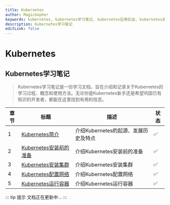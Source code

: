 ```yaml
---
title: Kubernetes
author: MagicGopher
keywords: kubernetes, kubernetes学习笔记, kubernetes应用实战, kubernetes源码解析
description: Kubernetes学习笔记
editLink: false
---
```


# Kubernetes

## Kubernetes学习笔记

> Kubernetes学习笔记是一份学习文档，旨在介绍和记录关于Kubernetes的学习过程、概念和使用方法。无论你是Kubernetes新手还是希望巩固已有知识的开发者，都能在这里找到有用的信息。

| 章节 | 标题 | 描述 | 状态 |
| --- | --- | --- | --- |
| 1 | [Kubernetes简介](./01-Kubernetes学习笔记/01-Kubernetes简介.md) | 介绍Kubernetes的起源、发展历史及特点 | ✅ |
| 2 | [Kubernetes安装前的准备](./01-Kubernetes学习笔记/02-Kubernetes安装前的准备.md) | 介绍Kubernetes安装前的准备 | ✅ |
| 3 | [Kubernetes安装集群](./01-Kubernetes学习笔记/03-Kubernetes安装集群.md) | 介绍Kubernetes安装集群 | ✅ |
| 4 | [Kubernetes配置网络](./01-Kubernetes学习笔记/04-Kubernetes配置网络.md) | 介绍Kubernetes配置网络 | ✅ |
| 5 | [Kubernetes运行容器](./01-Kubernetes学习笔记/05-Kubernetes运行容器.md) | 介绍Kubernetes运行容器 | ✅ |

::: tip 提示
文档正在更新中...
:::
